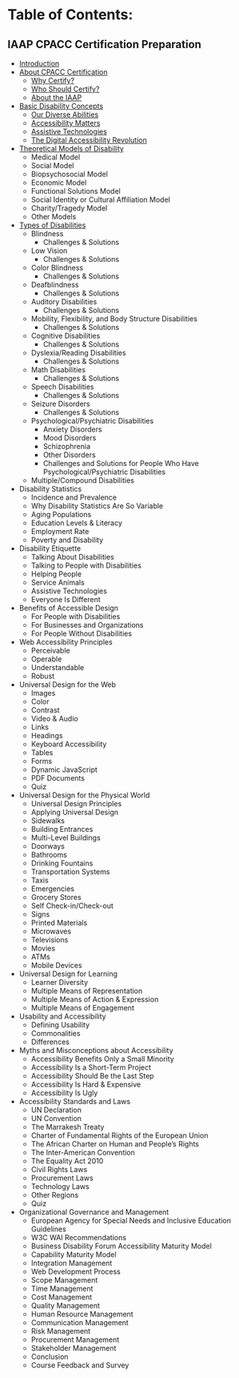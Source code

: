# Table of Contents:

## IAAP CPACC Certification Preparation

- [Introduction](introduction.md)
- [About CPACC Certification](about-cpacc-certification/)
  - [Why Certify?](about-cpacc-certification/why-certify.md)
  - [Who Should Certify?](about-cpacc-certification/who-should.certify.md)
  - [About the IAAP](about-cpacc-certification/about-the-iaap.md)
- [Basic Disability Concepts](basic-disability-concepts/)
  - [Our Diverse Abilities](basic-disability-concepts/our-diverse-abilities.md)
  - [Accessibility Matters](basic-disability-concepts/accessibility-matters.md)
  - [Assistive Technologies](basic-disability-concepts/assistive-technologies.md)
  - [The Digital Accessibility Revolution](basic-disability-concepts/the-digital-accessibility-revolution.md)
- [Theoretical Models of Disability](theoretical-models-of-disability/)
  - Medical Model
  - Social Model
  - Biopsychosocial Model
  - Economic Model
  - Functional Solutions Model
  - Social Identity or Cultural Affiliation Model
  - Charity/Tragedy Model
  - Other Models
- [Types of Disabilities](types-of-disabilities/)
  - Blindness
    - Challenges & Solutions
  - Low Vision
    - Challenges & Solutions
  - Color Blindness
    - Challenges & Solutions
  - Deafblindness
    - Challenges & Solutions
  - Auditory Disabilities
    - Challenges & Solutions
  - Mobility, Flexibility, and Body Structure Disabilities
    - Challenges & Solutions
  - Cognitive Disabilities
    - Challenges & Solutions
  - Dyslexia/Reading Disabilities
    - Challenges & Solutions
  - Math Disabilities
    - Challenges & Solutions
  - Speech Disabilities
    - Challenges & Solutions
  - Seizure Disorders
    - Challenges & Solutions
  - Psychological/Psychiatric Disabilities
    - Anxiety Disorders
    - Mood Disorders
    - Schizophrenia
    - Other Disorders
    - Challenges and Solutions for People Who Have Psychological/Psychiatric Disabilities
  - Multiple/Compound Disabilities
- Disability Statistics
  - Incidence and Prevalence
  - Why Disability Statistics Are So Variable
  - Aging Populations
  - Education Levels & Literacy
  - Employment Rate
  - Poverty and Disability
- Disability Etiquette
  - Talking About Disabilities
  - Talking to People with Disabilities
  - Helping People
  - Service Animals
  - Assistive Technologies
  - Everyone Is Different
- Benefits of Accessible Design
  - For People with Disabilities
  - For Businesses and Organizations
  - For People Without Disabilities
- Web Accessibility Principles
  - Perceivable
  - Operable
  - Understandable
  - Robust
- Universal Design for the Web
  - Images
  - Color
  - Contrast
  - Video & Audio
  - Links
  - Headings
  - Keyboard Accessibility
  - Tables
  - Forms
  - Dynamic JavaScript
  - PDF Documents
  - Quiz
- Universal Design for the Physical World
  - Universal Design Principles
  - Applying Universal Design
  - Sidewalks
  - Building Entrances
  - Multi-Level Buildings
  - Doorways
  - Bathrooms
  - Drinking Fountains
  - Transportation Systems
  - Taxis
  - Emergencies
  - Grocery Stores
  - Self Check-in/Check-out
  - Signs
  - Printed Materials
  - Microwaves
  - Televisions
  - Movies
  - ATMs
  - Mobile Devices
- Universal Design for Learning
  - Learner Diversity
  - Multiple Means of Representation
  - Multiple Means of Action & Expression
  - Multiple Means of Engagement
- Usability and Accessibility
  - Defining Usability
  - Commonalities
  - Differences
- Myths and Misconceptions about Accessibility
  - Accessibility Benefits Only a Small Minority
  - Accessibility Is a Short-Term Project
  - Accessibility Should Be the Last Step
  - Accessibility Is Hard & Expensive
  - Accessibility Is Ugly
- Accessibility Standards and Laws
  - UN Declaration
  - UN Convention
  - The Marrakesh Treaty
  - Charter of Fundamental Rights of the European Union
  - The African Charter on Human and People’s Rights
  - The Inter-American Convention
  - The Equality Act 2010
  - Civil Rights Laws
  - Procurement Laws
  - Technology Laws
  - Other Regions
  - Quiz
- Organizational Governance and Management
  - European Agency for Special Needs and Inclusive Education Guidelines
  - W3C WAI Recommendations
  - Business Disability Forum Accessibility Maturity Model
  - Capability Maturity Model
  - Integration Management
  - Web Development Process
  - Scope Management
  - Time Management
  - Cost Management
  - Quality Management
  - Human Resource Management
  - Communication Management
  - Risk Management
  - Procurement Management
  - Stakeholder Management
  - Conclusion
  - Course Feedback and Survey
